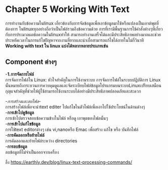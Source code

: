 # Chapter 5 Working With Text
การทำงานกับข้อความในlinux เกี่ยวข้องกับการจัดข้อมูลเพื่อเอาข้อมูลมาใช้หรือแปลงเป็นเอาต์พุตที่ต้องการ ในlinuxทุกอย่างถือว่าเป็นไฟล์รวมถึงข้อความด้วย การที่เรามีพื้นฐานการใช้คำสั่งต่างๆที่เกี่ยวกับการประมวลผลช้อความในlinuxทำให้ สามารถทำงานเสร็จได้และมีประสิทธิภาพอย่างมากและช่วยประหยัดเวลาในการแก้ไขปัญหาจากงานที่ยากและน่าเบื่อสามารถแก้ไขได้ภายในไม่กี่วินาที<br>
**Working with text ใน linux แบ่งได้หลากหลายประเภทเช่น**<br>
## Component ต่างๆ<br>
-**1.การจัดการไฟล์**<br>
การจัดการไฟล์ใน Linux: หัวใจสำคัญในการใช้งานระบบ
การจัดการไฟล์ในระบบปฏิบัติการ Linux นั้นหมายถึงกระบวนการควบคุมดูแลและจัดระเบียบไฟล์ข้อมูลโปรแกรมบนระบบLinuxเปรียบเสมือนกุญแจสำคัญที่ช่วยให้ผู้ใช้สามารถใช้งานระบบได้อย่างมีประสิทธิภาพปลอดภัยและสะดวก<br>

-*การสร้างและลบไฟล*-<br>
การสร้างไฟล์เพื่อจะนำtext editer ไปแก้ไขในตัวไฟล์เพื่อเอาไปใช้ประโยชน์ในด้านต่างๆ<br>
-**การเข้าไปดูข้อมูล**<br>
การเข้าไปตรวจสอบข้อความข้างในไฟล์ หรือดู เอาพุตของไฟลนั้นๆ<br>
-**การเข้าไปแก้ไขข้อมูล**<br>
การใช้text editorต่างๆ เช่น vi,nanoหรือ Emac เพื่อสร้าง แก้ไข หรือ บันทึกไฟล์<br>
-**การคัดลอกหรือย้ายไฟล์**<br>
การคัดลอกและย้ายไฟล์ระหว่าง directories<br>
-**การลบข้อมูล**<br>
ลบข้อมูลที่ไม่จำเป็นออกจากเครื่อง<br>









ลิ้ง
https://earthly.dev/blog/linux-text-processing-commands/
